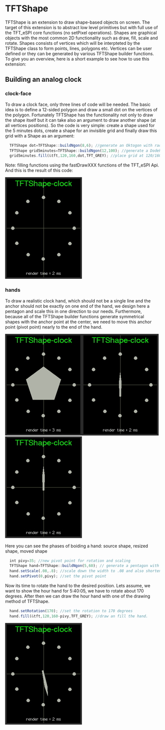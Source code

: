 # TFTShape
TFTShape is an extension  to draw shape-based objects on screen. The target of this extension is to abstract low level primitives but with full use of the TFT_eSPI core functions (no setPixel operations). Shapes are graphical objects with the most common 2D functionality such as draw, fill, scale and rotate. Shapes consists of vertices which will be interpteted by the TFTShape class to form points, lines, polygons etc. Vertices can be user defined or they can be generated by various TFTShape  builder functions. To give you an overview, here is a short example to see how to use this extension:
## Building an analog clock
### clock-face
To draw a clock face, only three lines of code will be needed. The basic idea is to define a 12-sided polygon and draw a small dot on the vertices of the polygon. Fortunately TFTShape has the functionality not only to draw the shape itself but it can take also an argument to draw another shape (at all vertices positions). So the code is very simple: create a shape used for the 5 minutes dots, create a shape for an invisible grid and finally draw this grid with a Shape as an argument:
```javascript
  TFTShape dot=TFTShape::buildNgon(8,6); //generate an Oktogon with radius of 6 
  TFTShape grid5minutes=TFTShape::buildNgon(12,100); //generate a Dodekagon with radius of 100
  grid5minutes.fill(&tft,120,160,dot,TFT_GREY); //place grid at 120/160 and draw/fill all vertices with the dot-shape 

```
Note: filling functions using the  fastDrawXXX functions of the TFT_eSPI Api.
And this is the result of this code:

![clock-face](images/screenshot_4571.png)
### hands
To draw a realistic clock hand, which should not be a single line and the anchor should not be exactly on one end of the hand, we design here a pentagon and scale this in one direction to our needs. Furthermore, because all of the TFTShape builder functions generate symmetrical shapes with the anchor point at the center, we need to move this anchor point (pivot point) nearly to the end of the hand.

![clock-face](images/screenshot_4552.png)![clock-face](images/screenshot_4560.png)![clock-face](images/screenshot_4551.png)

Here you can see the phases of boiding a hand: source shape, resized shape, moved shape

```javascript
  int pivy=35; //new pivot point for rotation and scaling
  TFTShape hand=TFTShape::buildNgon(5,60); // generate a pentagon with the radius of 60
  hand.setScale(.08,.8); //scale down the width to .08 and also shorten the hand  with a facor of .8
  hand.setPivot(0,pivy); //set the pivot point
```
Now its time to rotate the hand to the desired position. Lets assume, we want to show the hour hand for 5:40:05, we have to rotate about 170 degrees. After then we can draw the hour hand with one of the drawing method of TFTShape.
```javascript
  hand.setRotation(170); //set the rotation to 170 degrees 
  hand.fill(&tft,120,160-pivy,TFT_GREY); //draw an fill the hand. 
```
![clock-face](images/screenshot_4547.png)
